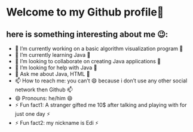 # Welcome to my Github profile👋
## here is something interesting about me :wink::

- 🔭 I’m currently working on a basic algorithm visualization program 🔭
- 🌱 I’m currently learning Java 🌱
- 👯 I’m looking to collaborate on creating Java applications 👯
- 🤔 I’m looking for help with Java 🤔
- 💬 Ask me about Java, HTML 💬
- 📫 How to reach me: you can’t 😄 because i don’t use any other social network then Github 📫
- 😄 Pronouns: he/him 😄
- ⚡ Fun fact1: A stranger gifted me 10$ after talking and playing with for just one day ⚡
- ⚡ Fun fact2: my nickname is Edi ⚡
